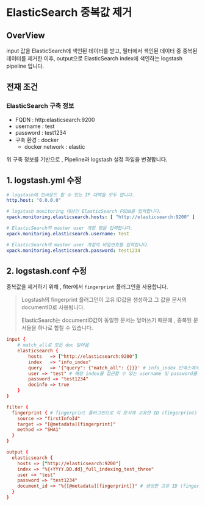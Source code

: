 # ElasticSearch 중복값 제거
## OverView
input 값을 ElasticSearch에 색인된 데이터를 받고, 필터에서 색인된 데이터 중 중복된 데이터를 제거한 이후, output으로 ElasticSearch index에 색인하는 logstash pipeline 입니다.

## 전재 조건
### ElasticSearch 구축 정보
- FQDN : http:elasticsearch:9200
- username : test
- password : test1234
- 구축 환경 : docker
    - docker network : elastic

위 구축 정보를 기반으로 , Pipeline과 logstash 설정 파일을 변경합니다.
## 1. logstash.yml 수정

```yml
# logstash에 인바운드 할 수 있는 IP 대역을 모두 업니다.
http.host: "0.0.0.0" 

# logstash monitoring 대상인 ElasticSearch FQDN을 입력합니다.
xpack.monitoring.elasticsearch.hosts: [ "http://elasticsearch:9200" ] 

# ElasticSearch의 master user 계정 명을 입력합니다.
xpack.monitoring.elasticsearch.username: test

# ElasticSearch의 master user 계정의 비밀번호를 입력합니다.
xpack.monitoring.elasticsearch.password: test1234
```

## 2. logstash.conf 수정
중복값을 제거하기 위해 ,  fiter에서 ```fingerprint``` 플러그인을 사용합니다.

    
>Logstash의 fingerprint 플러그인이 고유 ID값을 생성하고 그 값을 문서의 documentID로 사용됩니다. 
>
>ElasticSearch는 documentID값이 동일한 문서는 덮어쓰기 때문에 , 중복된 문서들을 하나로 합칠 수 있습니다.


```conf
input {
    # match_all로 모든 doc 읽어옴
    elasticsearch {
        hosts   => ["http://elasticsearch:9200"]
        index   => "info_index"
        query   => '{"query": {"match_all": {}}}' # info_index 인덱스에서 모든 문서를 읽어옵니다.
        user => "test" # 해당 index를 접근할 수 있는 username 및 password를 입력합니다.
        password => "test1234"
        docinfo => true
    }
}

filter {
  fingerprint { # fingerprint 플러그인으로 각 문서에 고유한 ID (fingerprint) 를 생성합니다.
    source => "firstInfoId"
    target => "[@metadata][fingerprint]"
    method => "SHA1"
  }
}

output {
  elasticsearch {
    hosts => ["http://elasticsearch:9200"] 
    index => "%{+YYYY.DD.dd}_full_indexing_test_three"
    user => "test"  
    password => "test1234"
    document_id => "%{[@metadata][fingerprint]}" # 생성한 고유 ID (fingerprint) 를 각 문서의 document_id로 지정합니다. 
  }
}
```




